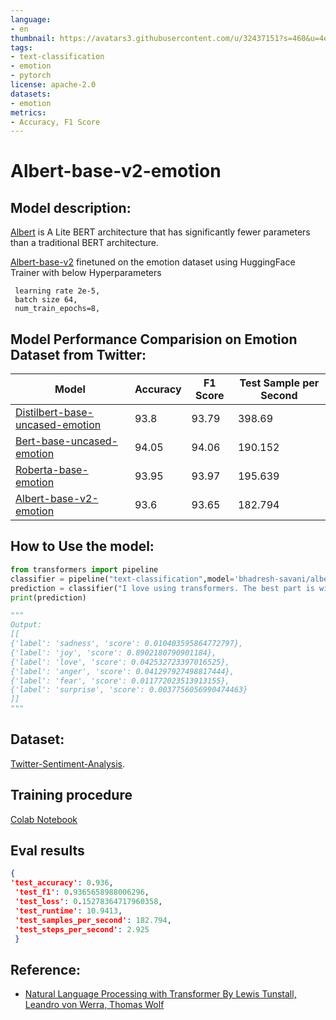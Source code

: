 ```yaml
---
language: 
- en
thumbnail: https://avatars3.githubusercontent.com/u/32437151?s=460&u=4ec59abc8d21d5feea3dab323d23a5860e6996a4&v=4
tags:
- text-classification
- emotion
- pytorch
license: apache-2.0
datasets:
- emotion
metrics:
- Accuracy, F1 Score
---
```

# Albert-base-v2-emotion

## Model description:
[Albert](https://arxiv.org/pdf/1909.11942v6.pdf) is A Lite BERT architecture that has significantly fewer parameters than a traditional BERT architecture.

[Albert-base-v2](https://huggingface.co/albert-base-v2) finetuned on the emotion dataset using HuggingFace Trainer with below Hyperparameters
```
 learning rate 2e-5, 
 batch size 64,
 num_train_epochs=8,
```

## Model Performance Comparision on Emotion Dataset from Twitter:

| Model | Accuracy | F1 Score |  Test Sample per Second |
| --- | --- | --- | --- |
| [Distilbert-base-uncased-emotion](https://huggingface.co/bhadresh-savani/distilbert-base-uncased-emotion) | 93.8 | 93.79 | 398.69 |
| [Bert-base-uncased-emotion](https://huggingface.co/bhadresh-savani/bert-base-uncased-emotion) | 94.05 | 94.06 | 190.152 |
| [Roberta-base-emotion](https://huggingface.co/bhadresh-savani/roberta-base-emotion) | 93.95 | 93.97| 195.639 |
| [Albert-base-v2-emotion](https://huggingface.co/bhadresh-savani/albert-base-v2-emotion) | 93.6 | 93.65 | 182.794 |

## How to Use the model:
```python
from transformers import pipeline
classifier = pipeline("text-classification",model='bhadresh-savani/albert-base-v2-emotion', return_all_scores=True)
prediction = classifier("I love using transformers. The best part is wide range of support and its easy to use", )
print(prediction)

"""
Output:
[[
{'label': 'sadness', 'score': 0.010403595864772797}, 
{'label': 'joy', 'score': 0.8902180790901184}, 
{'label': 'love', 'score': 0.042532723397016525}, 
{'label': 'anger', 'score': 0.041297927498817444}, 
{'label': 'fear', 'score': 0.011772023513913155}, 
{'label': 'surprise', 'score': 0.0037756056990474463}
]]
"""
```

## Dataset:
[Twitter-Sentiment-Analysis](https://huggingface.co/nlp/viewer/?dataset=emotion).

## Training procedure
[Colab Notebook](https://github.com/bhadreshpsavani/ExploringSentimentalAnalysis/blob/main/SentimentalAnalysisWithDistilbert.ipynb)

## Eval results
```json
{
'test_accuracy': 0.936,
 'test_f1': 0.9365658988006296,
 'test_loss': 0.15278364717960358,
 'test_runtime': 10.9413,
 'test_samples_per_second': 182.794,
 'test_steps_per_second': 2.925
 }
```

## Reference:
* [Natural Language Processing with Transformer By Lewis Tunstall, Leandro von Werra, Thomas Wolf](https://learning.oreilly.com/library/view/natural-language-processing/9781098103231/)